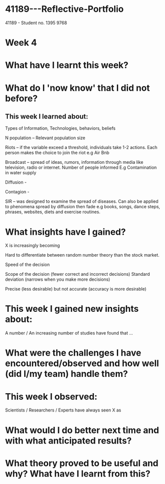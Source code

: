 # 41189---Reflective-Portfolio
41189 - Student no. 1395 9768

# Week 4
# What have I learnt this week?



# What do I 'now know' that I did not before?


## This week I learned about:

Types of Information, Technologies, behaviors, beliefs 

N population – Relevant population size 

Riots – if the variable exceed a threshold, individuals take 1-2 actions. Each person makes the choice to join the riot e.g Air Bnb 

Broadcast – spread of ideas, rumors, information through media like television, radio or internet. Number of people informed E.g Contamination in water supply 

Diffusion -  

Contagion -  

SIR – was designed to examine the spread of diseases. Can also be applied to phenomena spread by diffusion then fade e.g books, songs, dance steps, phrases, websites, diets and exercise routines. 

# What insights have I gained?

X is increasingly becoming 

Hard to differentiate between random number theory than the stock market. 

Speed of the decision 

Scope of the decision (fewer correct and incorrect decisions) Standard deviation (narrows when you make more decisions)  

Precise (less desirable) but not accurate (accuracy is more desirable) 


# This week I gained new insights about:

A number / An increasing number of studies have found that ...


# What were the challenges I have encountered/observed and how well (did I/my team) handle them?


# This week I observed:
  
Scientists / Researchers / Experts have always seen X as

# What would I do better next time and with what anticipated results?


# What theory proved to be useful and why? What have I learnt from this?
